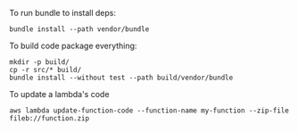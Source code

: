 
To run bundle to install deps:

    bundle install --path vendor/bundle

To build code package everything:

    mkdir -p build/
    cp -r src/* build/
    bundle install --without test --path build/vendor/bundle


To update a lambda's code

    aws lambda update-function-code --function-name my-function --zip-file fileb://function.zip
